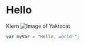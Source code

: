 # Hello
Kiern
![Image of Yaktocat](https://octodex.github.com/images/yaktocat.png)
``` javascript
var myVar = "Hello, world!";
```
